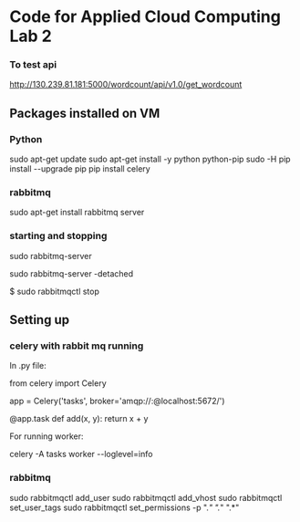 # Code for Applied Cloud Computing Lab 2

### To test api
http://130.239.81.181:5000/wordcount/api/v1.0/get_wordcount


## Packages installed on VM

### Python
sudo apt-get update
sudo apt-get install -y python python-pip
sudo -H pip install --upgrade pip
pip install celery


### rabbitmq
sudo apt-get install rabbitmq server

### starting and stopping
sudo rabbitmq-server

sudo rabbitmq-server -detached

$ sudo rabbitmqctl stop


## Setting up

### celery with rabbit mq running
In .py file:

from celery import Celery

app = Celery('tasks', broker='amqp://<user>:<pwd>@localhost:5672/<hostname>')

@app.task
def add(x, y):
    return x + y


For running worker:

celery -A tasks worker --loglevel=info


### rabbitmq
sudo rabbitmqctl add_user <user> <pwd>
sudo rabbitmqctl add_vhost <hostname>
sudo rabbitmqctl set_user_tags <user> <tag>
sudo rabbitmqctl set_permissions -p <hostname> <user> ".*" ".*" ".*"
